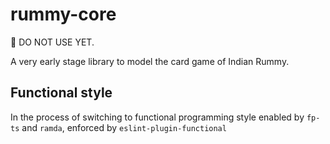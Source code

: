 # rummy-core
:construction:  DO NOT USE YET.


A very early stage library to model the card game of Indian Rummy.



## Functional style

In the process of switching to functional programming style enabled by `fp-ts` and `ramda`, enforced by `eslint-plugin-functional`

